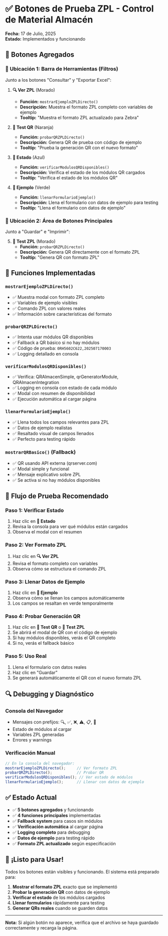 # ✅ Botones de Prueba ZPL - Control de Material Almacén
**Fecha:** 17 de Julio, 2025  
**Estado:** Implementados y funcionando

## 🎯 Botones Agregados

### 📍 **Ubicación 1: Barra de Herramientas (Filtros)**
Junto a los botones "Consultar" y "Exportar Excel":

1. **🔍 Ver ZPL** (Morado)
   - **Función:** `mostrarEjemploZPLDirecto()`
   - **Descripción:** Muestra el formato ZPL completo con variables de ejemplo
   - **Tooltip:** "Muestra el formato ZPL actualizado para Zebra"

2. **🧪 Test QR** (Naranja)
   - **Función:** `probarQRZPLDirecto()`
   - **Descripción:** Genera QR de prueba con código de ejemplo
   - **Tooltip:** "Prueba la generación QR con el nuevo formato"

3. **🔧 Estado** (Azul)
   - **Función:** `verificarModulosQRDisponibles()`
   - **Descripción:** Verifica el estado de los módulos QR cargados
   - **Tooltip:** "Verifica el estado de los módulos QR"

4. **📝 Ejemplo** (Verde)
   - **Función:** `llenarFormularioEjemplo()`
   - **Descripción:** Llena el formulario con datos de ejemplo para testing
   - **Tooltip:** "Llena el formulario con datos de ejemplo"

### 📍 **Ubicación 2: Área de Botones Principales**
Junto a "Guardar" e "Imprimir":

5. **🦓 Test ZPL** (Morado)
   - **Función:** `probarQRZPLDirecto()`
   - **Descripción:** Genera QR directamente con el formato ZPL
   - **Tooltip:** "Genera QR con formato ZPL"

## 🔧 Funciones Implementadas

### **`mostrarEjemploZPLDirecto()`**
- ✅ Muestra modal con formato ZPL completo
- ✅ Variables de ejemplo visibles
- ✅ Comando ZPL con valores reales
- ✅ Información sobre características del formato

### **`probarQRZPLDirecto()`**
- ✅ Intenta usar módulos QR disponibles
- ✅ Fallback a QR básico si no hay módulos
- ✅ Código de prueba: `0RH5602C622,202507170003`
- ✅ Logging detallado en consola

### **`verificarModulosQRDisponibles()`**
- ✅ Verifica: QRAlmacenSimple, qrGeneratorModule, QRAlmacenIntegration
- ✅ Logging en consola con estado de cada módulo
- ✅ Modal con resumen de disponibilidad
- ✅ Ejecución automática al cargar página

### **`llenarFormularioEjemplo()`**
- ✅ Llena todos los campos relevantes para ZPL
- ✅ Datos de ejemplo realistas
- ✅ Resaltado visual de campos llenados
- ✅ Perfecto para testing rápido

### **`mostrarQRBasico()`** (Fallback)
- ✅ QR usando API externa (qrserver.com)
- ✅ Modal simple y funcional
- ✅ Mensaje explicativo sobre ZPL
- ✅ Se activa si no hay módulos disponibles

## 🎯 Flujo de Prueba Recomendado

### **Paso 1: Verificar Estado**
1. Haz clic en **🔧 Estado**
2. Revisa la consola para ver qué módulos están cargados
3. Observa el modal con el resumen

### **Paso 2: Ver Formato ZPL**
1. Haz clic en **🔍 Ver ZPL**
2. Revisa el formato completo con variables
3. Observa cómo se estructura el comando ZPL

### **Paso 3: Llenar Datos de Ejemplo**
1. Haz clic en **📝 Ejemplo**
2. Observa cómo se llenan los campos automáticamente
3. Los campos se resaltan en verde temporalmente

### **Paso 4: Probar Generación QR**
1. Haz clic en **🧪 Test QR** o **🦓 Test ZPL**
2. Se abrirá el modal de QR con el código de ejemplo
3. Si hay módulos disponibles, verás el QR completo
4. Si no, verás el fallback básico

### **Paso 5: Uso Real**
1. Llena el formulario con datos reales
2. Haz clic en "Guardar"
3. Se generará automáticamente el QR con el nuevo formato ZPL

## 🔍 Debugging y Diagnóstico

### **Consola del Navegador**
- Mensajes con prefijos: 🔍, ✅, ❌, ⚠️, 📋, 🧪
- Estado de módulos al cargar
- Variables ZPL generadas
- Errores y warnings

### **Verificación Manual**
```javascript
// En la consola del navegador:
mostrarEjemploZPLDirecto();     // Ver formato ZPL
probarQRZPLDirecto();           // Probar QR
verificarModulosQRDisponibles(); // Ver estado de módulos
llenarFormularioEjemplo();      // Llenar con datos de ejemplo
```

## ✅ Estado Actual

- ✅ **5 botones agregados** y funcionando
- ✅ **4 funciones principales** implementadas
- ✅ **Fallback system** para casos sin módulos
- ✅ **Verificación automática** al cargar página
- ✅ **Logging completo** para debugging
- ✅ **Datos de ejemplo** para testing rápido
- ✅ **Formato ZPL actualizado** según especificación

## 🎉 ¡Listo para Usar!

Todos los botones están visibles y funcionando. El sistema está preparado para:

1. **Mostrar el formato ZPL** exacto que se implementó
2. **Probar la generación QR** con datos de ejemplo
3. **Verificar el estado** de los módulos cargados
4. **Llenar formularios** rápidamente para testing
5. **Generar QRs reales** cuando se guarden datos

---
**Nota:** Si algún botón no aparece, verifica que el archivo se haya guardado correctamente y recarga la página.
